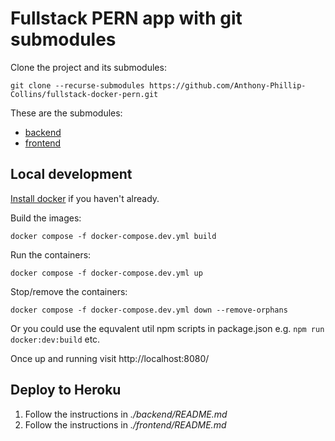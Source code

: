 # Fullstack PERN app with git submodules

Clone the project and its submodules:

```
git clone --recurse-submodules https://github.com/Anthony-Phillip-Collins/fullstack-docker-pern.git
```

These are the submodules:

- [backend](https://github.com/Anthony-Phillip-Collins/fullstack-docker-pern-backend/)
- [frontend](https://github.com/Anthony-Phillip-Collins/fullstack-docker-pern-frontend/)

## Local development

[Install docker](https://docs.docker.com/get-docker/) if you haven't already.

Build the images:

```
docker compose -f docker-compose.dev.yml build
```

Run the containers:

```
docker compose -f docker-compose.dev.yml up
```

Stop/remove the containers:

```
docker compose -f docker-compose.dev.yml down --remove-orphans
```

Or you could use the equvalent util npm scripts in package.json e.g. `npm run docker:dev:build` etc.

Once up and running visit http://localhost:8080/

## Deploy to Heroku

1. Follow the instructions in _./backend/README.md_
2. Follow the instructions in _./frontend/README.md_
